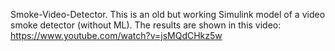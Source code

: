 Smoke-Video-Detector.
This is an old but working Simulink model of a video smoke detector (without ML). 
The results are shown in this video: https://www.youtube.com/watch?v=jsMQdCHkz5w
